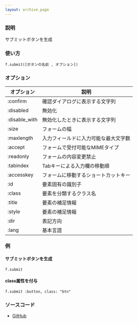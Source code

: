 ```yaml
---
layout: archive_page
---
```

### 説明
サブミットボタンを生成

### 使い方
    f.submit([ボタンの名前 , オプション])

### オプション

オプション         | 説明
------------- | -------------------
:confirm      | 確認ダイアログに表示する文字列
:disabled     | 無効化
:disable_with | 無効化したときに表示する文字列
:size         | フォームの幅
:maxlength    | 入力フィールドに入力可能な最大文字数
:accept       | フォームで受付可能なMIMEタイプ
:readonly     | フォームの内容変更禁止
:tabindex     | Tabキーによる入力欄の移動順
:accesskey    | フォームに移動するショートカットキー
:id           | 要素固有の識別子
:class        | 要素を分類するクラス名
:title        | 要素の補足情報
:style        | 要素の補足情報
:dir          | 表記方向
:lang         | 基本言語

### 例
#### サブミットボタンを生成
    f.submit

#### class属性を付与
    f.submit :button, class: "btn"

### ソースコード
* [GitHub](https://github.com/rails/rails/blob/ac30e389ecfa0e26e3d44c1eda8488ddf63b3ecc/actionview/lib/action_view/helpers/form_helper.rb#L2200)